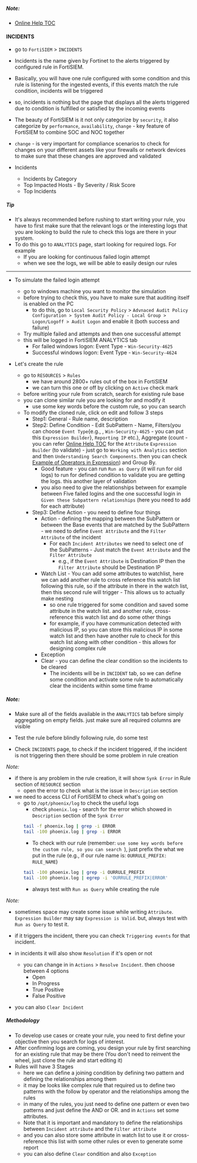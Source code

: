 ##### Note:

- [Online Help TOC](https://help.fortinet.com/fsiem/7-1-6/Online-Help/HTML5/Home.htm)

#### INCIDENTS

- go to `FortiSIEM` > `INCIDENTS`
- Incidents is the name given by Fortinet to the alerts triggered by configured rule in FortiSIEM.
- Basically, you will have one rule configured with some condition and this rule is listening for the ingested events, if this events match the rule condition, incidents will be triggered
- so, incidents is nothing but the page that displays all the alerts triggered due to condition is fulfilled or satisfied by the incoming events

- The beauty of FortiSIEM is it not only categorize by `security`, it also categorize by `performance`, `availability`, `change` - key feature of FortiSIEM to combine SOC and NOC together
- `change` - is very important for compliance scenarios to check for changes on your different assets like your firewalls or network devices to make sure that these changes are approved and validated

- Incidents
	- Incidents by Category
	- Top Impacted Hosts - By Severity / Risk Score
	- Top Incidents

##### Tip

- It's always recommended before rushing to start writing your rule, you have to first make sure that the relevant logs or the interesting logs that you are looking to build the rule to check this logs are there in your system.
- To do this go to `ANALYTICS` page, start looking for required logs. For example
	- If you are looking for continuous failed login attempt
	- when we see the logs, we will be able to easily design our rules

---

- To simulate the failed login attempt
	- go to windows machine you want to monitor the simulation
	- before trying to check this, you have to make sure that auditing itself is enabled on the PC
		- to do this, go to `Local Security Policy` > `Advnaced Audit Policy Configuration > System Audit Policy - Local Group > Logon/Logoff > Audit Logon` and enable it (both success and failure)
	- Try multiple failed and attempts and then one successful attempt
	- this will be logged in FortiSIEM ANALYTICS tab
		- For failed windows logon: Event Type - `Win-Security-4625`
		- Successful windows logon: Event Type - `Win-Security-4624`


- Let's create the rule
	- go to `RESOURCES` > `Rules`
		- we have around 2800+ rules out of the box in FortiSIEM
		- we can turn this one or off by clicking on `Active` check mark
	- before writing your rule from scratch, search for existing rule base
	- you can clone similar rule you are looking for and modify it
		- use some key words before the custom rule, so you can search 
	- To modify the cloned rule, click on edit and follow 3 steps
		- Step1: General - Rule name, description
		- Step2: Define Condition - Edit SubPattern - Name, Filters(you can choose `Event Type`{e.g., , `Win-Security-4625` - you can put this `Expression Builder`}, `Reporting IP` etc.), Aggregate (count - you can refer [Online Help TOC](https://help.fortinet.com/fsiem/7-1-6/Online-Help/HTML5/Home.htm) for the `Attribute` `Expression Builder` (to validate)  - just go to `Working with Analytics` section and then `Understanding Search Components`. then you can check [Example of Operators in Expression](https://help.fortinet.com/fsiem/7-1-6/Online-Help/HTML5_Help/Understanding_search_components.htm#Examples)) and Group By.
			- Good feature - you can run `Run as Query` (it will run for old logs) to run for defined condition to validate you are getting the logs. this another layer of validation
			- you also need to give the relationships between for example between Five failed logins and the one successful login in  `Given these Subpattern relationships` (here you need to add for each attribute)
		- Step3: Define Action - you need to define four things
			- Action - defining the mapping between the SubPattern or between the Base events that are matched by the SubPattern - we need to define `Event Attribute` and the `Filter Attribute` of the incident
				- For each `Incident Attributes` we need to select one of the SubPatterns - Just match the `Event Attribute` and the `Filter Attribute` 
					- e.g., if the `Event Attribute` is Destination IP then the `Filter Attribute` should be Destination IP
			- Watch List - You can add some attributes to watchlist, here we can add another rule to cross reference this watch list following this rule, so if the attribute in there in the watch list, then this second rule will trigger - This allows us to actually make nesting
				- so one rule triggered for some condition and saved some attribute in the watch list. and another rule, cross-reference this watch list and do some other things
				- for example, if you have communication detected with malicious IP, so you can store this malicious IP in some watch list and then have another rule to check for this watch list along with other condition - this allows for designing complex rule
			- Exception
			- Clear - you can define the clear condition so the incidents to be cleared
				- The incidents will be in `INCIDENT` tab, so we can define some condition and activate some rule to automatically clear the incidents within some time frame

##### Note:

- Make sure all of the fields available in the `ANALYTICS` tab before simply aggregating on empty fields. just make sure all required columns are visible


- Test the rule before blindly following rule, do some test
- Check `INCIDENTS` page, to check if the incident triggered, if the incident is not triggering then there should be some problem in rule creation

*Note:*
- if there is any problem in the rule creation, it will show `Synk Error` in Rule section of `RESOURCE` section
	- open the error to check what is the issue in `Description` section
- we need to access CLI of FortiSIEM to check what's going on
	- go to `/opt/phoenix/log` to check the useful logs
		- check `phoenix.log` - search for the error which showed in `Description` section of the `Synk Error`
		```bash
		tail -f phoenix.log | grep -i ERROR
		tail -100 phoenix.log | grep -i ERROR
	  ```
	    - To check with our rule (remember: `use some key words before the custom rule, so you can search `), just prefix the what we put in the rule (e.g., if our rule name is: `OURRULE_PREFIX: RULE_NAME`)
	    ```bash
	    tail -100 phoenix.log | grep -i OURRULE_PREFIX
	    tail -100 phoenix.log | egrep -i 'OURRULE_PREFIX|ERROR'
		```
		- always test with `Run as Query` while creating the rule


*Note:*
- sometimes space may create some issue while writing `Attribute`. `Expression Builder` may say `Expression is Valid`. but, always test with `Run as Query` to test it.

- if it triggers the incident, there you can check `Triggering events` for that incident.

- in incidents it will also show `Resolution` if it's open or not
	- you can change in in `Actions` > `Resolve Incident`. then choose between 4 options
		- Open
		- In Progress
		- True Positive
		- False Positive
- you can also `Clear Incident`


##### Methodology

- To develop use cases or create your rule, you need to first define your objective then you search for logs of interest.
- After confirming logs are coming, you design your rule by first searching for an existing rule that may be there (You don't need to reinvent the wheel, just clone the rule and start editing it)
- Rules will have 3 Stages
	- here we can define a joining condition by defining two pattern and defining the relationships among them
	- it may be looks like complex rule that required  us to define two patterns with the follow by operator and the relationships among the rules
	- in many of the rules, you just need to define one pattern or even two patterns and just define the AND or OR. and in `Actions` set some attributes.
	- Note that it is important and mandatory to define the relationships between `Incident attribute` and the `Filter attribute` 
	- and you can also store some attribute in watch list to use it or cross-reference this list with some other rules or even to generate some report
	- you can also define `Clear` condition and also `Exception`